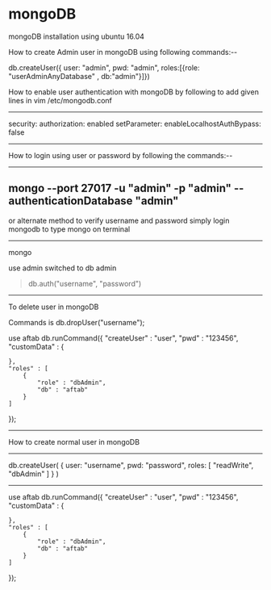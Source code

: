 # mongoDB
mongoDB installation using ubuntu 16.04


How to create Admin user in mongoDB using following commands:--

db.createUser({	user: "admin", pwd: "admin", roles:[{role: "userAdminAnyDatabase" , db:"admin"}]})

How to enable user authentication with mongoDB by following to add given lines in vim /etc/mongodb.conf

----------------------------------------------------------
security:
    authorization: enabled
setParameter:
   enableLocalhostAuthBypass: false

------------------------------------------------------------

How to login using user or password by following the commands:--

----------------------------------------------------------------------------------
mongo --port 27017 -u "admin" -p "admin" --authenticationDatabase "admin"
----------------------------------------------------------------------------------

or alternate method to verify username and password simply login mongodb to type mongo
on terminal 

---------------------------------------------------------------
mongo

use admin
switched to db admin
> db.auth("username", "password")

----------------------------------------------------------------
To delete user in mongoDB

Commands is 
db.dropUser("username");


use aftab
db.runCommand({ 
    "createUser" : "user", 
    "pwd" : "123456", 
    "customData" : {

    }, 
    "roles" : [
        {
            "role" : "dbAdmin", 
            "db" : "aftab"
        }
    ]
});


--------------------------------------------------------------------

How to create normal user in mongoDB

------------------------------------------------------------------------------
db.createUser(
   {
     user: "username",
     pwd: "password",
     roles: [ "readWrite", "dbAdmin" ]
   }
)

--------------------------------------------------------------------------------


use aftab
db.runCommand({ 
    "createUser" : "user", 
    "pwd" : "123456", 
    "customData" : {

    }, 
    "roles" : [
        {
            "role" : "dbAdmin", 
            "db" : "aftab"
        }
    ]
});
